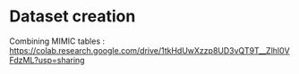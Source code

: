 # Dataset creation

Combining MIMIC tables : <https://colab.research.google.com/drive/1tkHdUwXzzp8UD3vQT9T__Zlhl0VFdzML?usp=sharing>
